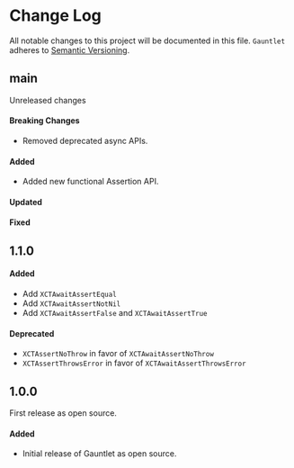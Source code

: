 # Change Log

All notable changes to this project will be documented in this file.
`Gauntlet` adheres to [Semantic Versioning](https://semver.org/).

## main

Unreleased changes

#### Breaking Changes
- Removed deprecated async APIs.

#### Added
- Added new functional Assertion API.

#### Updated

#### Fixed

## 1.1.0

#### Added
- Add `XCTAwaitAssertEqual`
- Add `XCTAwaitAssertNotNil`
- Add `XCTAwaitAssertFalse` and `XCTAwaitAssertTrue`

#### Deprecated
- `XCTAssertNoThrow` in favor of `XCTAwaitAssertNoThrow`
- `XCTAssertThrowsError` in favor of `XCTAwaitAssertThrowsError`

## 1.0.0

First release as open source.

#### Added

- Initial release of Gauntlet as open source.
